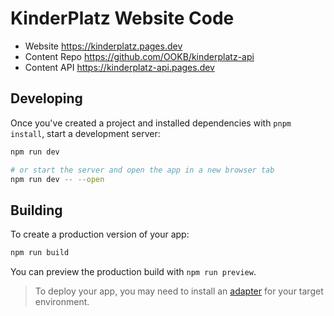 # KinderPlatz Website Code

* Website https://kinderplatz.pages.dev
* Content Repo https://github.com/OOKB/kinderplatz-api
* Content API https://kinderplatz-api.pages.dev

## Developing

Once you've created a project and installed dependencies with `pnpm install`, start a development server:

```bash
npm run dev

# or start the server and open the app in a new browser tab
npm run dev -- --open
```

## Building

To create a production version of your app:

```bash
npm run build
```

You can preview the production build with `npm run preview`.

> To deploy your app, you may need to install an [adapter](https://kit.svelte.dev/docs/adapters) for your target environment.
